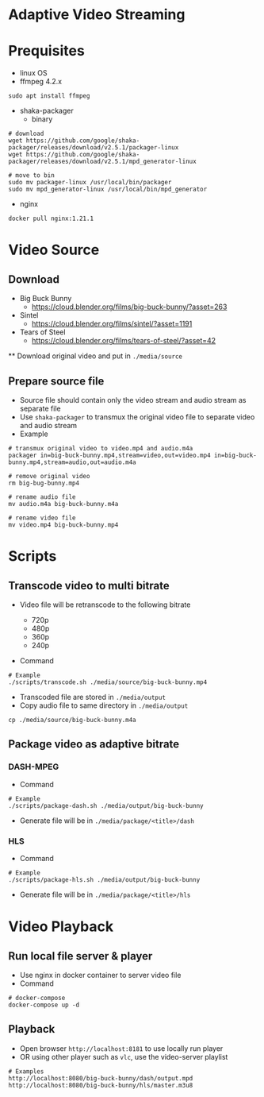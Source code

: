 # Adaptive Video Streaming

# Prequisites
- linux OS
- ffmpeg 4.2.x
```
sudo apt install ffmpeg
```
- shaka-packager
    - binary
```
# download
wget https://github.com/google/shaka-packager/releases/download/v2.5.1/packager-linux
wget https://github.com/google/shaka-packager/releases/download/v2.5.1/mpd_generator-linux

# move to bin
sudo mv packager-linux /usr/local/bin/packager
sudo mv mpd_generator-linux /usr/local/bin/mpd_generator
```
- nginx
```
docker pull nginx:1.21.1
```

# Video Source
## Download
- Big Buck Bunny
    - https://cloud.blender.org/films/big-buck-bunny/?asset=263
- Sintel
    - https://cloud.blender.org/films/sintel/?asset=1191
- Tears of Steel
    - https://cloud.blender.org/films/tears-of-steel/?asset=42

** Download original video and put in `./media/source`

## Prepare source file
- Source file should contain only the video stream and audio stream as separate file
- Use `shaka-packager` to transmux the original video file to separate video and audio stream
- Example
```
# transmux original video to video.mp4 and audio.m4a
packager in=big-buck-bunny.mp4,stream=video,out=video.mp4 in=big-buck-bunny.mp4,stream=audio,out=audio.m4a

# remove original video
rm big-bug-bunny.mp4

# rename audio file
mv audio.m4a big-buck-bunny.m4a

# rename video file
mv video.mp4 big-buck-bunny.mp4
```

# Scripts
## Transcode video to multi bitrate
- Video file will be retranscode to the following bitrate
    - 720p
    - 480p
    - 360p
    - 240p

- Command
```
# Example
./scripts/transcode.sh ./media/source/big-buck-bunny.mp4
```
- Transcoded file are stored in `./media/output`
- Copy audio file to same directory in `./media/output`
```
cp ./media/source/big-buck-bunny.m4a
```

## Package video as adaptive bitrate
### DASH-MPEG
- Command
```
# Example
./scripts/package-dash.sh ./media/output/big-buck-bunny
```
- Generate file will be in `./media/package/<title>/dash`

### HLS
- Command
```
# Example
./scripts/package-hls.sh ./media/output/big-buck-bunny
```
- Generate file will be in `./media/package/<title>/hls`

# Video Playback
## Run local file server & player
- Use nginx in docker container to server video file
- Command
```
# docker-compose
docker-compose up -d
```
## Playback
- Open browser `http://localhost:8181` to use locally run player
- OR using other player such as `vlc`, use the video-server playlist
```
# Examples
http://localhost:8080/big-buck-bunny/dash/output.mpd
http://localhost:8080/big-buck-bunny/hls/master.m3u8
```